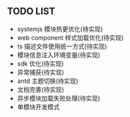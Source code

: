 ## TODO LIST

- systemjs 模块热更优化(待实现)
- web component 样式加载优化(待实现)
- ts 描述文件使用统一方式(待实现)
- 模块信息注入环境变量(待实现)
- sdk 优化(待实现)
- 异常捕获(待实现)
- antd 主题切换(待实现)
- 文档完善(待实现)
- 异步模块加载失败处理(待实现)
- 单模块开发模式

